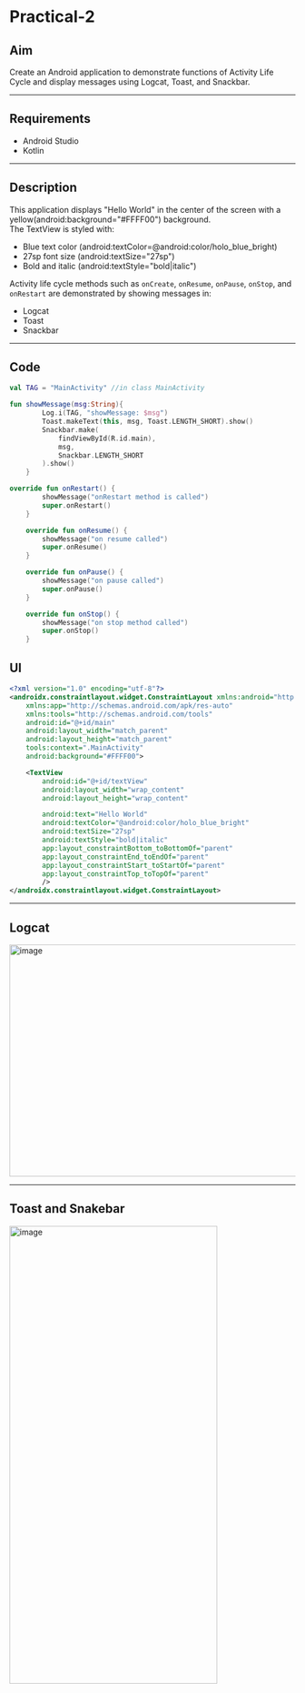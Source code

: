 # Practical-2

## Aim
Create an Android application to demonstrate functions of Activity Life Cycle and display messages using Logcat, Toast, and Snackbar.

---

## Requirements
- Android Studio
- Kotlin

---

## Description
This application displays "Hello World" in the center of the screen with a yellow(android:background="#FFFF00") background.  
The TextView is styled with:
- Blue text color (android:textColor=@android:color/holo_blue_bright) 
- 27sp font size  (android:textSize="27sp")
- Bold and italic  (android:textStyle="bold|italic")

Activity life cycle methods such as `onCreate`, `onResume`, `onPause`, `onStop`, and `onRestart` are demonstrated by showing messages in:
- Logcat  
- Toast  
- Snackbar  

---

## Code

```kotlin
val TAG = "MainActivity" //in class MainActivity

fun showMessage(msg:String){
        Log.i(TAG, "showMessage: $msg")
        Toast.makeText(this, msg, Toast.LENGTH_SHORT).show()
        Snackbar.make(
            findViewById(R.id.main),
            msg,
            Snackbar.LENGTH_SHORT
        ).show()
    }

override fun onRestart() {
        showMessage("onRestart method is called")
        super.onRestart()
    }

    override fun onResume() {
        showMessage("on resume called")
        super.onResume()
    }

    override fun onPause() {
        showMessage("on pause called")
        super.onPause()
    }

    override fun onStop() {
        showMessage("on stop method called")
        super.onStop()
    }

```
## UI

```xml
<?xml version="1.0" encoding="utf-8"?>
<androidx.constraintlayout.widget.ConstraintLayout xmlns:android="http://schemas.android.com/apk/res/android"
    xmlns:app="http://schemas.android.com/apk/res-auto"
    xmlns:tools="http://schemas.android.com/tools"
    android:id="@+id/main"
    android:layout_width="match_parent"
    android:layout_height="match_parent"
    tools:context=".MainActivity"
    android:background="#FFFF00">

    <TextView
        android:id="@+id/textView"
        android:layout_width="wrap_content"
        android:layout_height="wrap_content"

        android:text="Hello World"
        android:textColor="@android:color/holo_blue_bright"
        android:textSize="27sp"
        android:textStyle="bold|italic"
        app:layout_constraintBottom_toBottomOf="parent"
        app:layout_constraintEnd_toEndOf="parent"
        app:layout_constraintStart_toStartOf="parent"
        app:layout_constraintTop_toTopOf="parent"
        />
</androidx.constraintlayout.widget.ConstraintLayout>
```
---

## Logcat
<img width="1383" height="408" alt="image" src="https://github.com/user-attachments/assets/2a3ca4cb-63d4-49f4-82c4-fe36e0d9ed86" />

---

## Toast and Snakebar
<img width="366" height="805" alt="image" src="https://github.com/user-attachments/assets/61a68dde-e2c1-4dd8-9e9d-728b353ba757" />
